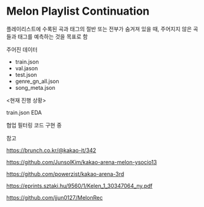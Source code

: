 # Melon Playlist Continuation

플레이리스트에 수록된 곡과 태그의 절반 또는 전부가 숨겨져 있을 때, 주어지지 않은 곡들과 태그를 예측하는 것을 목표로 함

주어진 데이터
- train.json
- val.jason
- test.json
- genre_gn_all.json
- song_meta.json



<현재 진행 상황>

train.json EDA

협업 필터링 코드 구현 중




참고

https://brunch.co.kr/@kakao-it/342

https://github.com/JunsolKim/kakao-arena-melon-ysocio13

https://github.com/powerzist/kakao-arena-3rd

https://eprints.sztaki.hu/9560/1/Kelen_1_30347064_ny.pdf

https://github.com/jjun0127/MelonRec
